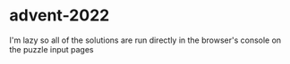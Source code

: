 # advent-2022
I'm lazy so all of the solutions are run directly in the browser's console on the puzzle input pages
